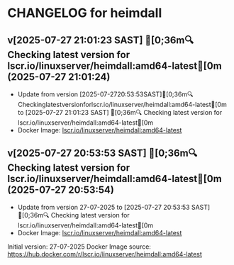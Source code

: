 CHANGELOG for heimdall
===================
## v[2025-07-27 21:01:23 SAST] [0;36m🔍 Checking latest version for lscr.io/linuxserver/heimdall:amd64-latest[0m (2025-07-27 21:01:24)

- Update from version [2025-07-2720:53:53SAST][0;36m🔍Checkinglatestversionforlscr.io/linuxserver/heimdall:amd64-latest[0m to [2025-07-27 21:01:23 SAST] [0;36m🔍 Checking latest version for lscr.io/linuxserver/heimdall:amd64-latest[0m
- Docker Image: [lscr.io/linuxserver/heimdall:amd64-latest](https://hub.docker.com/r/lscr.io/linuxserver)


## v[2025-07-27 20:53:53 SAST] [0;36m🔍 Checking latest version for lscr.io/linuxserver/heimdall:amd64-latest[0m (2025-07-27 20:53:54)

- Update from version 27-07-2025 to [2025-07-27 20:53:53 SAST] [0;36m🔍 Checking latest version for lscr.io/linuxserver/heimdall:amd64-latest[0m
- Docker Image: [lscr.io/linuxserver/heimdall:amd64-latest](https://hub.docker.com/r/lscr.io/linuxserver)



Initial version: 27-07-2025
Docker Image source: https://hub.docker.com/r/lscr.io/linuxserver/heimdall:amd64-latest

